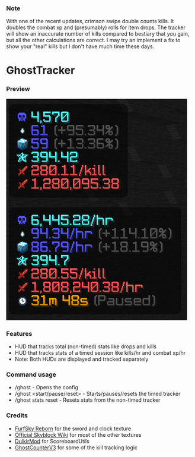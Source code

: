 ### Note
With one of the recent updates, crimson swipe double counts kills. It doubles the combat xp and (presumably) rolls for item drops. The tracker will show an inaccurate number of kills compared to bestiary that you gain, but all the other calculations are correct. I may try an implement a fix to show your "real" kills but I don't have much time these days.
# GhostTracker
### Preview
![preview](./ghost%20tracker%20preview.png)

### Features
- HUD that tracks total (non-timed) stats like drops and kills
- HUD that tracks stats of a timed session like kills/hr and combat xp/hr
- Note: Both HUDs are displayed and tracked separately
### Command usage
- /ghost - Opens the config
- /ghost <start/pause/reset> - Starts/pauses/resets the timed tracker
- /ghost stats reset - Resets stats from the non-timed tracker
### Credits
- [FurfSky Reborn](https://furfsky.net/) for the sword and clock texture
- [Official Skyblock Wiki](https://wiki.hypixel.net/) for most of the other textures
- [DulkirMod](https://github.com/inglettronald/DulkirMod) for ScoreboardUtils
- [GhostCounterV3](https://www.chattriggers.com/modules/v/GhostCounterV3) for some of the kill tracking logic
